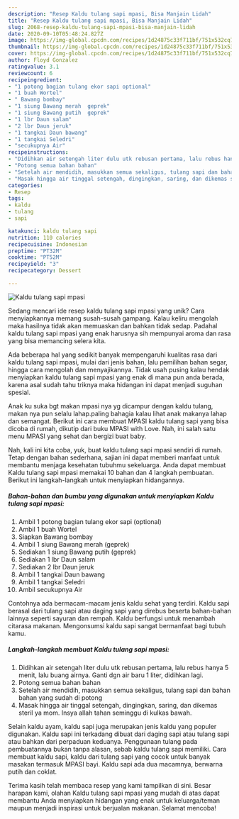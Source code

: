 ```yaml
---
description: "Resep Kaldu tulang sapi mpasi, Bisa Manjain Lidah"
title: "Resep Kaldu tulang sapi mpasi, Bisa Manjain Lidah"
slug: 2068-resep-kaldu-tulang-sapi-mpasi-bisa-manjain-lidah
date: 2020-09-10T05:48:24.827Z
image: https://img-global.cpcdn.com/recipes/1d24875c33f711bf/751x532cq70/kaldu-tulang-sapi-mpasi-foto-resep-utama.jpg
thumbnail: https://img-global.cpcdn.com/recipes/1d24875c33f711bf/751x532cq70/kaldu-tulang-sapi-mpasi-foto-resep-utama.jpg
cover: https://img-global.cpcdn.com/recipes/1d24875c33f711bf/751x532cq70/kaldu-tulang-sapi-mpasi-foto-resep-utama.jpg
author: Floyd Gonzalez
ratingvalue: 3.1
reviewcount: 6
recipeingredient:
- "1 potong bagian tulang ekor sapi optional"
- "1 buah Wortel"
- " Bawang bombay"
- "1 siung Bawang merah  geprek"
- "1 siung Bawang putih  geprek"
- "1 lbr Daun salam"
- "2 lbr Daun jeruk"
- "1 tangkai Daun bawang"
- "1 tangkai Seledri"
- "secukupnya Air"
recipeinstructions:
- "Didihkan air setengah liter dulu utk rebusan pertama, lalu rebus hanya 5 menit, lalu buang airnya. Ganti dgn air baru 1 liter, didihkan lagi."
- "Potong semua bahan bahan"
- "Setelah air mendidih, masukkan semua sekaligus, tulang sapi dan bahan bahan yang sudah di potong"
- "Masak hingga air tinggal setengah, dingingkan, saring, dan dikemas steril ya mom. Insya allah tahan seminggu di kulkas bawah."
categories:
- Resep
tags:
- kaldu
- tulang
- sapi

katakunci: kaldu tulang sapi 
nutrition: 110 calories
recipecuisine: Indonesian
preptime: "PT32M"
cooktime: "PT52M"
recipeyield: "3"
recipecategory: Dessert

---
```



![Kaldu tulang sapi mpasi](https://img-global.cpcdn.com/recipes/1d24875c33f711bf/751x532cq70/kaldu-tulang-sapi-mpasi-foto-resep-utama.jpg)

Sedang mencari ide resep kaldu tulang sapi mpasi yang unik? Cara menyiapkannya memang susah-susah gampang. Kalau keliru mengolah maka hasilnya tidak akan memuaskan dan bahkan tidak sedap. Padahal kaldu tulang sapi mpasi yang enak harusnya sih mempunyai aroma dan rasa yang bisa memancing selera kita.

Ada beberapa hal yang sedikit banyak mempengaruhi kualitas rasa dari kaldu tulang sapi mpasi, mulai dari jenis bahan, lalu pemilihan bahan segar, hingga cara mengolah dan menyajikannya. Tidak usah pusing kalau hendak menyiapkan kaldu tulang sapi mpasi yang enak di mana pun anda berada, karena asal sudah tahu triknya maka hidangan ini dapat menjadi suguhan spesial.

Anak ku suka bgt makan mpasi nya yg dicampur dengan kaldu tulang, makan nya pun selalu lahap.paling bahagia kalau lihat anak makanya lahap dan semangat. Berikut ini cara membuat MPASI kaldu tulang sapi yang bisa dicoba di rumah, dikutip dari buku MPASI with Love. Nah, ini salah satu menu MPASI yang sehat dan bergizi buat baby.


Nah, kali ini kita coba, yuk, buat kaldu tulang sapi mpasi sendiri di rumah. Tetap dengan bahan sederhana, sajian ini dapat memberi manfaat untuk membantu menjaga kesehatan tubuhmu sekeluarga. Anda dapat membuat Kaldu tulang sapi mpasi memakai 10 bahan dan 4 langkah pembuatan. Berikut ini langkah-langkah untuk menyiapkan hidangannya.

<!--inarticleads1-->

##### Bahan-bahan dan bumbu yang digunakan untuk menyiapkan Kaldu tulang sapi mpasi:

1. Ambil 1 potong bagian tulang ekor sapi (optional)
1. Ambil 1 buah Wortel
1. Siapkan  Bawang bombay
1. Ambil 1 siung Bawang merah  (geprek)
1. Sediakan 1 siung Bawang putih  (geprek)
1. Sediakan 1 lbr Daun salam
1. Sediakan 2 lbr Daun jeruk
1. Ambil 1 tangkai Daun bawang
1. Ambil 1 tangkai Seledri
1. Ambil secukupnya Air


Contohnya ada bermacam-macam jenis kaldu sehat yang terdiri. Kaldu sapi berasal dari tulang sapi atau daging sapi yang direbus beserta bahan-bahan lainnya seperti sayuran dan rempah. Kaldu berfungsi untuk menambah citarasa makanan. Mengonsumsi kaldu sapi sangat bermanfaat bagi tubuh kamu. 

<!--inarticleads2-->

##### Langkah-langkah membuat Kaldu tulang sapi mpasi:

1. Didihkan air setengah liter dulu utk rebusan pertama, lalu rebus hanya 5 menit, lalu buang airnya. Ganti dgn air baru 1 liter, didihkan lagi.
1. Potong semua bahan bahan
1. Setelah air mendidih, masukkan semua sekaligus, tulang sapi dan bahan bahan yang sudah di potong
1. Masak hingga air tinggal setengah, dingingkan, saring, dan dikemas steril ya mom. Insya allah tahan seminggu di kulkas bawah.


Selain kaldu ayam, kaldu sapi juga merupakan jenis kaldu yang populer digunakan. Kaldu sapi ini terkadang dibuat dari daging sapi atau tulang sapi atau bahkan dari perpaduan keduanya. Penggunaan tulang pada pembuatannya bukan tanpa alasan, sebab kaldu tulang sapi memiliki. Cara membuat kaldu sapi, kaldu dari tulang sapi yang cocok untuk banyak masakan termasuk MPASI bayi. Kaldu sapi ada dua macamnya, berwarna putih dan coklat. 

Terima kasih telah membaca resep yang kami tampilkan di sini. Besar harapan kami, olahan Kaldu tulang sapi mpasi yang mudah di atas dapat membantu Anda menyiapkan hidangan yang enak untuk keluarga/teman maupun menjadi inspirasi untuk berjualan makanan. Selamat mencoba!
